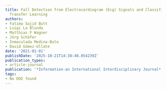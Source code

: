 ```yaml
---
title: Fall Detection from Electrocardiogram (Ecg) Signals and Classification by Deep
  Transfer Learning
authors:
- Fatima Sajid Butt
- Luigi La Blunda
- Matthias F Wagner
- Jörg Schäfer
- Inmaculada Medina-Bulo
- David Gómez-Ullate
date: '2021-01-01'
publishDate: '2025-10-21T14:38:48.054239Z'
publication_types:
- article-journal
publication: '*Information-an International Interdisciplinary Journal*'
tags:
- No DOI found
---
```


